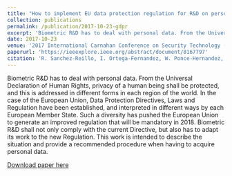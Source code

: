 ```yaml
---
title: "How to implement EU data protection regulation for R&D on personal data"
collection: publications
permalink: /publication/2017-10-23-gdpr
excerpt: 'Biometric R&D has to deal with personal data. From the Universal Declaration of Human Rights, privacy of a human being shall be protected, and this is addressed in different forms in each region of the world. In the case of the European Union, Data Protection Directives, Laws and Regulation have been established, and interpreted in different ways by each European Member State. Such a diversity has pushed the European Union to generate an improved regulation that will be mandatory in 2018. Biometric R&D shall not only comply with the current Directive, but also has to adapt its work to the new Regulation. This work is intended to describe the situation and provide a recommended procedure when having to acquire personal data.'
date: 2017-10-23
venue: '2017 International Carnahan Conference on Security Technology (ICCST)'
paperurl: 'https://ieeexplore.ieee.org/abstract/document/8167797'
citation: 'R. Sanchez-Reillo, I. Ortega-Fernandez, W. Ponce-Hernandez, and H. C. Quiros-Sandoval, “How to implement EU data protection regulation for R&D on personal data,” in Proceedings - International Carnahan Conference on Security Technology, 2017, vol. 2017-Octob, doi: 10.1109/CCST.2017.8167797.'
---
```

Biometric R&D has to deal with personal data. From the Universal Declaration of Human Rights, privacy of a human being shall be protected, and this is addressed in different forms in each region of the world. In the case of the European Union, Data Protection Directives, Laws and Regulation have been established, and interpreted in different ways by each European Member State. Such a diversity has pushed the European Union to generate an improved regulation that will be mandatory in 2018. Biometric R&D shall not only comply with the current Directive, but also has to adapt its work to the new Regulation. This work is intended to describe the situation and provide a recommended procedure when having to acquire personal data.

[Download paper here](https://ieeexplore.ieee.org/abstract/document/8167797)